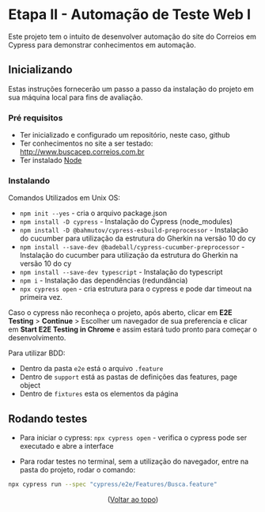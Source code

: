 <a name="readme-top"></a>

# Etapa II - Automação de Teste Web I

Este projeto tem o intuito de desenvolver automação do site do Correios em Cypress para demonstrar conhecimentos em automação.

## Inicializando

Estas instruções fornecerão um passo a passo da instalação do projeto em sua máquina local para fins de avaliação.

### Pré requisitos

* Ter inicializado e configurado um repositório, neste caso, github
* Ter conhecimentos no site a ser testado: http://www.buscacep.correios.com.br
* Ter instalado [Node](https://nodejs.org/en/download/)

### Instalando

Comandos Utilizados em Unix OS:

* `npm init --yes` - cria o arquivo package.json 
* `npm install -D cypress` - Instalação do Cypress (node_modules)
* `npm install -D @bahmutov/cypress-esbuild-preprocessor` - Instalação do cucumber para utilização da estrutura do Gherkin na versão 10 do cy
* `npm install --save-dev @badeball/cypress-cucumber-preprocessor` - Instalação do cucumber para utilização da estrutura do Gherkin na versão 10 do cy
* `npm install --save-dev typescript` - Instalação do typescript
* `npm i` - Instalação das dependências (redundância) 
* `npx cypress open` - cria estrutura para o cypress e pode dar timeout na primeira vez.

Caso o cypress não reconheça o projeto, após aberto, clicar em **E2E Testing** > **Continue** > Escolher um navegador de sua preferencia e clicar em **Start E2E Testing in Chrome** e assim estará tudo pronto para começar o desenvolvimento.

Para utilizar BDD:

* Dentro da pasta `e2e` está o arquivo `.feature`
* Dentro de `support` está as pastas de definições das features, page object 
* Dentro de `fixtures` esta os elementos da página 

## Rodando testes

* Para iniciar o cypress:
`npx cypress open` - verifica o cypress pode ser executado e abre a interface

* Para rodar testes no terminal, sem a utilização do navegador, entre na pasta do projeto, rodar o comando:
```sh
npx cypress run --spec "cypress/e2e/Features/Busca.feature"
```

<p align="center">(<a href="#readme-top">Voltar ao topo</a>)</p>